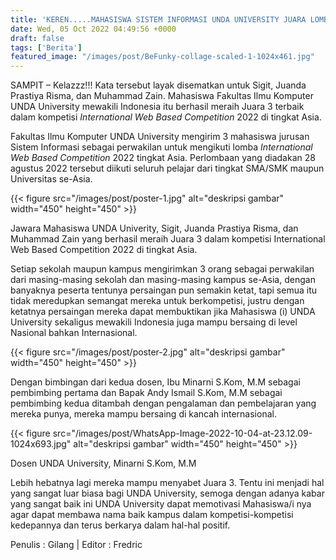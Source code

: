 ```yaml
---
title: 'KEREN.....MAHASISWA SISTEM INFORMASI UNDA UNIVERSITY JUARA LOMBA International Web Based Competition 2022 TINGKAT ASIA'
date: Wed, 05 Oct 2022 04:49:56 +0000
draft: false
tags: ['Berita']
featured_image: "/images/post/BeFunky-collage-scaled-1-1024x461.jpg"
---
```


SAMPIT – Kelazzz!!! Kata tersebut layak disematkan untuk Sigit, Juanda Prastiya Risma, dan Muhammad Zain. Mahasiswa Fakultas Ilmu Komputer UNDA University mewakili Indonesia itu berhasil meraih Juara 3 terbaik dalam kompetisi _International Web Based Competition_ 2022 di tingkat Asia.

Fakultas Ilmu Komputer UNDA University mengirim 3 mahasiswa jurusan Sistem Informasi sebagai perwakilan untuk mengikuti lomba _International Web Based Competition_ 2022 tingkat Asia. Perlombaan yang diadakan 28 agustus 2022 tersebut diikuti seluruh pelajar dari tingkat SMA/SMK maupun Universitas se-Asia.

{{< figure src="/images/post/poster-1.jpg" alt="deskripsi gambar" width="450" height="450" >}}

Jawara Mahasiswa UNDA Univerity, Sigit, Juanda Prastiya Risma, dan Muhammad Zain yang berhasil meraih Juara 3 dalam kompetisi International Web Based Competition 2022 di tingkat Asia.

Setiap sekolah maupun kampus mengirimkan 3 orang sebagai perwakilan dari masing-masing sekolah dan masing-masing kampus se-Asia, dengan banyaknya peserta tentunya persaingan pun semakin ketat, tapi semua itu tidak meredupkan semangat mereka untuk berkompetisi, justru dengan ketatnya persaingan mereka dapat membuktikan jika Mahasiswa (i) UNDA University sekaligus mewakili Indonesia juga mampu bersaing di level Nasional bahkan Internasional.

{{< figure src="/images/post/poster-2.jpg" alt="deskripsi gambar" width="450" height="450" >}}

Dengan bimbingan dari kedua dosen, Ibu Minarni S.Kom, M.M sebagai pembimbing pertama dan Bapak Andy Ismail S.Kom, M.M sebagai pembimbing kedua ditambah dengan pengalaman dan pembelajaran yang mereka punya, mereka mampu bersaing di kancah internasional.

{{< figure src="/images/post/WhatsApp-Image-2022-10-04-at-23.12.09-1024x693.jpg" alt="deskripsi gambar" width="450" height="450" >}}

Dosen UNDA University, Minarni S.Kom, M.M

Lebih hebatnya lagi mereka mampu menyabet Juara 3. Tentu ini menjadi hal yang sangat luar biasa bagi UNDA University, semoga dengan adanya kabar yang sangat baik ini UNDA University dapat memotivasi Mahasiswa/i nya agar dapat membawa nama baik kampus dalam kompetisi-kompetisi kedepannya dan terus berkarya dalam hal-hal positif.

Penulis : Gilang | Editor : Fredric